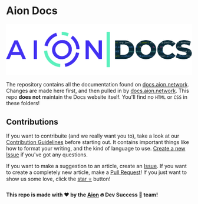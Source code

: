 # Aion Docs

![Aion Logo](aion-docs-logo.png)

The repository contains all the documentation found on [docs.aion.network](https://docs.aion.network). Changes are made here first, and then pulled in by [docs.aion.network](https://docs.aion.network). This repo **does not** maintain the Docs website itself. You'll find no `HTML` or `CSS` in these folders!

## Contributions

If you want to contribuite (and we really want you to), take a look at our [Contribution Guidelines](https://github.com/mohnjatthews/aion-docs/blob/master/extra/contribution-guidelines.md) before starting out. It contains important things like how to format your writing, and the kind of language to use. [Create a new Issue](https://github.com/mohnjatthews/aion-docs/issues) if you've got any questions.

If you want to make a suggestion to an article, create an [Issue](https://github.com/mohnjatthews/aion-docs/issues). If you want to create a completely new article, make a [Pull Request](https://github.com/mohnjatthews/aion-docs/pulls)! If you just want to show us some love, click the [star :star:](https://github.com/mohnjatthews/aion_docs/stargazers) button!

#### This repo is made with ❤️ by the [Aion](http://aion.network) :fire: Dev Success :100: team!
